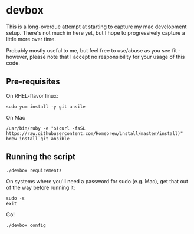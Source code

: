 # devbox

This is a long-overdue attempt at starting to capture my mac development setup.
There's not much in here yet, but I hope to progressively capture a little more
over time.

Probably mostly useful to me, but feel free to use/abuse as you see fit - however,
please note that I accept no responsibility for your usage of this code.

## Pre-requisites

On RHEL-flavor linux:

    sudo yum install -y git ansile

On Mac

    /usr/bin/ruby -e "$(curl -fsSL https://raw.githubusercontent.com/Homebrew/install/master/install)"
    brew install git ansible

## Running the script

    ./devbox requirements

On systems where you'll need a password for sudo (e.g. Mac), get that out of the way before running it:

    sudo -s
    exit

Go!

    ./devbox config
